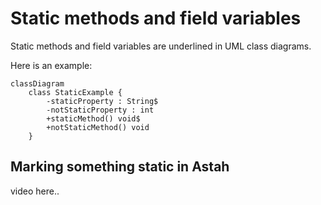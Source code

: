 # Static methods and field variables

Static methods and field variables are underlined in UML class diagrams.

Here is an example:

```mermaid
classDiagram
    class StaticExample {
        -staticProperty : String$
        -notStaticProperty : int
        +staticMethod() void$
        +notStaticMethod() void
    }
```

## Marking something static in Astah

video here..

